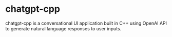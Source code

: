 # chatgpt-cpp
chatgpt-cpp is a conversational UI application built in C++ using OpenAI API to generate natural language responses to user inputs.
